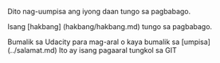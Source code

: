 Dito nag-uumpisa ang iyong daan tungo sa pagbabago.

Isang [hakbang] (hakbang/hakbang.md) tungo sa pagbabago.

Bumalik sa Udacity para mag-aral o kaya bumalik sa [umpisa] (../salamat.md)
Ito ay isang pagaaral tungkol sa GIT